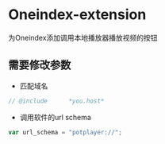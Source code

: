 # Oneindex-extension
为Oneindex添加调用本地播放器播放视频的按钮
## 需要修改参数

- 匹配域名

```js
// @include      *you.host*
```

- 调用软件的url schema

```js
var url_schema = "potplayer://";
```
